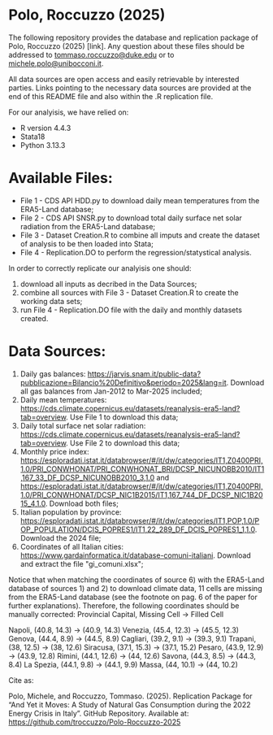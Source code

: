 # Polo, Roccuzzo (2025)
The following repository provides the database and replication package of Polo, Roccuzzo (2025) [link]. 
Any question about these files should be addressed to tommaso.roccuzzo@duke.edu or to michele.polo@unibocconi.it.

All data sources are open access and easily retrievable by interested parties. Links pointing to the necessary data sources are provided at the end of this README file and also within the .R replication file.

For our analyisis, we have relied on:
- R version 4.4.3
- Stata18
- Python 3.13.3


# Available Files:
- File 1 - CDS API HDD.py to download daily mean temperatures from the ERA5-Land database;
- File 2 - CDS API SNSR.py to download total daily surface net solar radiation from the ERA5-Land database;
- File 3 - Dataset Creation.R to combine all imputs and create the dataset of analysis to be then loaded into Stata;
- File 4 - Replication.DO to perform the regression/statystical analysis.


In order to correctly replicate our analyisis one should:
1) download all inputs as decribed in the Data Sources;
2) combine all sources with File 3 - Dataset Creation.R to create the working data sets;
3) run File 4 - Replication.DO file with the daily and monthly datasets created.


# Data Sources:
1) Daily gas balances: https://jarvis.snam.it/public-data?pubblicazione=Bilancio%20Definitivo&periodo=2025&lang=it. Download all gas balances from Jan-2012 to Mar-2025 included;
2) Daily mean temperatures: https://cds.climate.copernicus.eu/datasets/reanalysis-era5-land?tab=overview. Use File 1 to download this data;
3) Daily total surface net solar radiation: https://cds.climate.copernicus.eu/datasets/reanalysis-era5-land?tab=overview. Use File 2 to download this data;
4) Monthly price index: https://esploradati.istat.it/databrowser/#/it/dw/categories/IT1,Z0400PRI,1.0/PRI_CONWHONAT/PRI_CONWHONAT_BRI/DCSP_NICUNOBB2010/IT1,167_33_DF_DCSP_NICUNOBB2010_3,1.0 and https://esploradati.istat.it/databrowser/#/it/dw/categories/IT1,Z0400PRI,1.0/PRI_CONWHONAT/DCSP_NIC1B2015/IT1,167_744_DF_DCSP_NIC1B2015_4,1.0. Download both files;
5) Italian population by province: https://esploradati.istat.it/databrowser/#/it/dw/categories/IT1,POP,1.0/POP_POPULATION/DCIS_POPRES1/IT1,22_289_DF_DCIS_POPRES1_1,1.0. Download the 2024 file;
6) Coordinates of all Italian cities: https://www.gardainformatica.it/database-comuni-italiani. Download and extract the file "gi_comuni.xlsx";

Notice that when matching the coordinates of source 6) with the ERA5-Land database of sources 1) and 2) to download climate data, 11 cells are missing from the ERA5-Land database (see the footnote on pag. 6 of the paper for further explanations). Therefore, the following coordinates should be manually corrected:
Provincial Capital, Missing Cell ->	Filled Cell


Napoli, (40.8, 14.3) -> (40.9, 14.3)
Venezia, (45.4, 12.3) -> (45.5, 12.3)
Genova, (44.4, 8.9) -> (44.5, 8.9)
Cagliari, (39.2, 9.1) -> (39.3, 9.1)
Trapani, (38, 12.5) -> (38, 12.6)
Siracusa, (37.1, 15.3) -> (37.1, 15.2)
Pesaro, (43.9, 12.9) -> (43.9, 12.8)
Rimini, (44.1, 12.6) -> (44, 12.6)
Savona, (44.3, 8.5) -> (44.3, 8.4)
La Spezia, (44.1, 9.8) -> (44.1, 9.9)
Massa, (44, 10.1) -> (44, 10.2)


Cite as:

Polo, Michele, and Roccuzzo, Tommaso. (2025). Replication Package for “And Yet it Moves: A Study of Natural Gas Consumption during the 2022 Energy Crisis in Italy”. GitHub Repository. Available at: https://github.com/troccuzzo/Polo-Roccuzzo-2025



